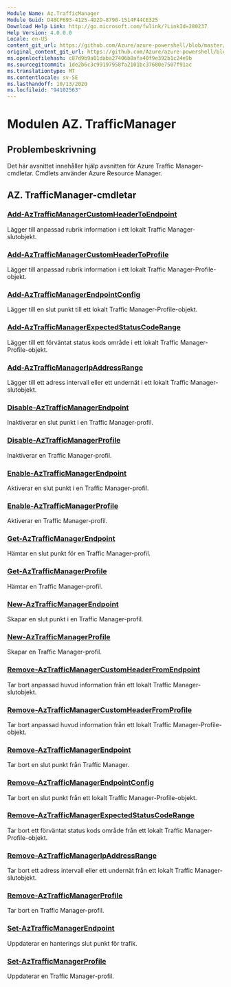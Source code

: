 ```yaml
---
Module Name: Az.TrafficManager
Module Guid: D48CF693-4125-4D2D-8790-1514F44CE325
Download Help Link: http://go.microsoft.com/fwlink/?LinkId=280237
Help Version: 4.0.0.0
Locale: en-US
content_git_url: https://github.com/Azure/azure-powershell/blob/master/src/TrafficManager/TrafficManager/help/Az.TrafficManager.md
original_content_git_url: https://github.com/Azure/azure-powershell/blob/master/src/TrafficManager/TrafficManager/help/Az.TrafficManager.md
ms.openlocfilehash: c87d9b9a01daba27406b8afa40f9e392b1c24e9b
ms.sourcegitcommit: 1de2b6c3c99197958fa2101bc37680e7507f91ac
ms.translationtype: MT
ms.contentlocale: sv-SE
ms.lasthandoff: 10/13/2020
ms.locfileid: "94102563"
---
```

# Modulen AZ. TrafficManager
## Problembeskrivning
Det här avsnittet innehåller hjälp avsnitten för Azure Traffic Manager-cmdletar. Cmdlets använder Azure Resource Manager.

## AZ. TrafficManager-cmdletar
### [Add-AzTrafficManagerCustomHeaderToEndpoint](Add-AzTrafficManagerCustomHeaderToEndpoint.md)
Lägger till anpassad rubrik information i ett lokalt Traffic Manager-slutobjekt.

### [Add-AzTrafficManagerCustomHeaderToProfile](Add-AzTrafficManagerCustomHeaderToProfile.md)
Lägger till anpassad rubrik information i ett lokalt Traffic Manager-Profile-objekt.

### [Add-AzTrafficManagerEndpointConfig](Add-AzTrafficManagerEndpointConfig.md)
Lägger till en slut punkt till ett lokalt Traffic Manager-Profile-objekt.

### [Add-AzTrafficManagerExpectedStatusCodeRange](Add-AzTrafficManagerExpectedStatusCodeRange.md)
Lägger till ett förväntat status kods område i ett lokalt Traffic Manager-Profile-objekt.

### [Add-AzTrafficManagerIpAddressRange](Add-AzTrafficManagerIpAddressRange.md)
Lägger till ett adress intervall eller ett undernät i ett lokalt Traffic Manager-slutobjekt.

### [Disable-AzTrafficManagerEndpoint](Disable-AzTrafficManagerEndpoint.md)
Inaktiverar en slut punkt i en Traffic Manager-profil.

### [Disable-AzTrafficManagerProfile](Disable-AzTrafficManagerProfile.md)
Inaktiverar en Traffic Manager-profil.

### [Enable-AzTrafficManagerEndpoint](Enable-AzTrafficManagerEndpoint.md)
Aktiverar en slut punkt i en Traffic Manager-profil.

### [Enable-AzTrafficManagerProfile](Enable-AzTrafficManagerProfile.md)
Aktiverar en Traffic Manager-profil.

### [Get-AzTrafficManagerEndpoint](Get-AzTrafficManagerEndpoint.md)
Hämtar en slut punkt för en Traffic Manager-profil.

### [Get-AzTrafficManagerProfile](Get-AzTrafficManagerProfile.md)
Hämtar en Traffic Manager-profil.

### [New-AzTrafficManagerEndpoint](New-AzTrafficManagerEndpoint.md)
Skapar en slut punkt i en Traffic Manager-profil.

### [New-AzTrafficManagerProfile](New-AzTrafficManagerProfile.md)
Skapar en Traffic Manager-profil.

### [Remove-AzTrafficManagerCustomHeaderFromEndpoint](Remove-AzTrafficManagerCustomHeaderFromEndpoint.md)
Tar bort anpassad huvud information från ett lokalt Traffic Manager-slutobjekt.

### [Remove-AzTrafficManagerCustomHeaderFromProfile](Remove-AzTrafficManagerCustomHeaderFromProfile.md)
Tar bort anpassad huvud information från ett lokalt Traffic Manager-Profile-objekt.

### [Remove-AzTrafficManagerEndpoint](Remove-AzTrafficManagerEndpoint.md)
Tar bort en slut punkt från Traffic Manager.

### [Remove-AzTrafficManagerEndpointConfig](Remove-AzTrafficManagerEndpointConfig.md)
Tar bort en slut punkt från ett lokalt Traffic Manager-Profile-objekt.

### [Remove-AzTrafficManagerExpectedStatusCodeRange](Remove-AzTrafficManagerExpectedStatusCodeRange.md)
Tar bort ett förväntat status kods område från ett lokalt Traffic Manager-Profile-objekt.

### [Remove-AzTrafficManagerIpAddressRange](Remove-AzTrafficManagerIpAddressRange.md)
Tar bort ett adress intervall eller ett undernät från ett lokalt Traffic Manager-slutobjekt.

### [Remove-AzTrafficManagerProfile](Remove-AzTrafficManagerProfile.md)
Tar bort en Traffic Manager-profil.

### [Set-AzTrafficManagerEndpoint](Set-AzTrafficManagerEndpoint.md)
Uppdaterar en hanterings slut punkt för trafik.

### [Set-AzTrafficManagerProfile](Set-AzTrafficManagerProfile.md)
Uppdaterar en Traffic Manager-profil.

